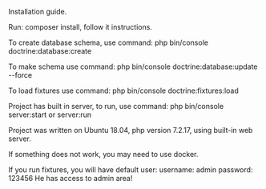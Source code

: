 Installation guide.

Run: composer install, follow it instructions.

To create database schema, use command:
    php bin/console doctrine:database:create

To make schema use command:
    php bin/console doctrine:database:update --force
    
To load fixtures use command:
    php bin/console doctrine:fixtures:load

Project has built in server, to run, use command:
    php bin/console server:start or server:run
    
Project was written on Ubuntu 18.04, php version 7.2.17, using built-in web server.

If something does not work, you may need to use docker.

If you run fixtures, you will have default user:
username: admin password: 123456
He has access to admin area!
